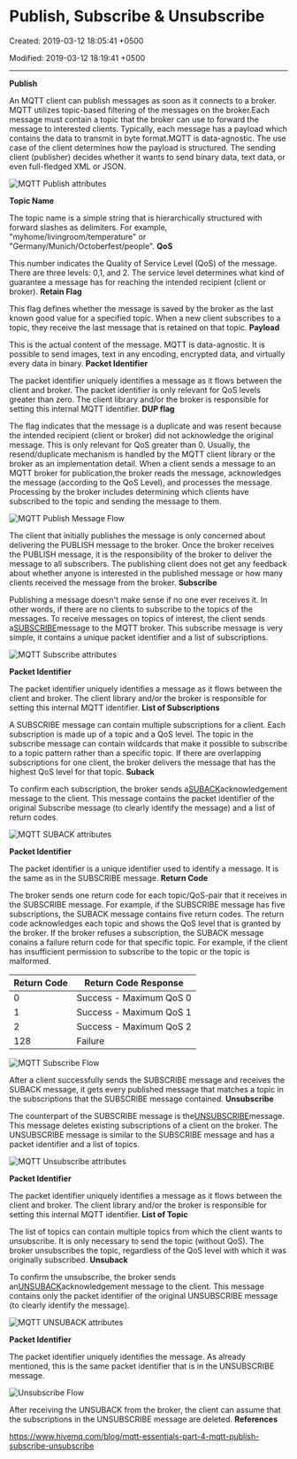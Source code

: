 # Publish, Subscribe & Unsubscribe

Created: 2019-03-12 18:05:41 +0500

Modified: 2019-03-12 18:19:41 +0500

---

**Publish**

An MQTT client can publish messages as soon as it connects to a broker. MQTT utilizes topic-based filtering of the messages on the broker.Each message must contain a topic that the broker can use to forward the message to interested clients. Typically, each message has a payload which contains the data to transmit in byte format.MQTT is data-agnostic. The use case of the client determines how the payload is structured. The sending client (publisher) decides whether it wants to send binary data, text data, or even full-fledged XML or JSON.

![MQTT Publish attributes](media/Publish,-Subscribe-&-Unsubscribe-image1.png)

**Topic Name**

The topic name is a simple string that is hierarchically structured with forward slashes as delimiters. For example, "myhome/livingroom/temperature" or "Germany/Munich/Octoberfest/people".
**QoS**

This number indicates the Quality of Service Level (QoS) of the message. There are three levels: 0,1, and 2. The service level determines what kind of guarantee a message has for reaching the intended recipient (client or broker).
**Retain Flag**

This flag defines whether the message is saved by the broker as the last known good value for a specified topic. When a new client subscribes to a topic, they receive the last message that is retained on that topic.
**Payload**

This is the actual content of the message. MQTT is data-agnostic. It is possible to send images, text in any encoding, encrypted data, and virtually every data in binary.
**Packet Identifier**

The packet identifier uniquely identifies a message as it flows between the client and broker. The packet identifier is only relevant for QoS levels greater than zero. The client library and/or the broker is responsible for setting this internal MQTT identifier.
**DUP flag**

The flag indicates that the message is a duplicate and was resent because the intended recipient (client or broker) did not acknowledge the original message. This is only relevant for QoS greater than 0. Usually, the resend/duplicate mechanism is handled by the MQTT client library or the broker as an implementation detail.
When a client sends a message to an MQTT broker for publication,the broker reads the message, acknowledges the message (according to the QoS Level), and processes the message. Processing by the broker includes determining which clients have subscribed to the topic and sending the message to them.

![MQTT Publish Message Flow](media/Publish,-Subscribe-&-Unsubscribe-image2.gif)

The client that initially publishes the message is only concerned about delivering the PUBLISH message to the broker. Once the broker receives the PUBLISH message, it is the responsibility of the broker to deliver the message to all subscribers. The publishing client does not get any feedback about whether anyone is interested in the published message or how many clients received the message from the broker.
**Subscribe**

Publishing a message doesn't make sense if no one ever receives it. In other words, if there are no clients to subscribe to the topics of the messages. To receive messages on topics of interest, the client sends a[SUBSCRIBE](http://docs.oasis-open.org/mqtt/mqtt/v3.1.1/os/mqtt-v3.1.1-os.html#_Toc398718063)message to the MQTT broker. This subscribe message is very simple, it contains a unique packet identifier and a list of subscriptions.

![MQTT Subscribe attributes](media/Publish,-Subscribe-&-Unsubscribe-image3.png)

**Packet Identifier**

The packet identifier uniquely identifies a message as it flows between the client and broker. The client library and/or the broker is responsible for setting this internal MQTT identifier.
**List of Subscriptions**

A SUBSCRIBE message can contain multiple subscriptions for a client. Each subscription is made up of a topic and a QoS level. The topic in the subscribe message can contain wildcards that make it possible to subscribe to a topic pattern rather than a specific topic. If there are overlapping subscriptions for one client, the broker delivers the message that has the highest QoS level for that topic.
**Suback**

To confirm each subscription, the broker sends a[SUBACK](http://docs.oasis-open.org/mqtt/mqtt/v3.1.1/os/mqtt-v3.1.1-os.html#_Toc398718068)acknowledgement message to the client. This message contains the packet identifier of the original Subscribe message (to clearly identify the message) and a list of return codes.

![MQTT SUBACK attributes](media/Publish,-Subscribe-&-Unsubscribe-image4.png)

**Packet Identifier**

The packet identifier is a unique identifier used to identify a message. It is the same as in the SUBSCRIBE message.
**Return Code**

The broker sends one return code for each topic/QoS-pair that it receives in the SUBSCRIBE message. For example, if the SUBSCRIBE message has five subscriptions, the SUBACK message contains five return codes. The return code acknowledges each topic and shows the QoS level that is granted by the broker. If the broker refuses a subscription, the SUBACK message conains a failure return code for that specific topic. For example, if the client has insufficient permission to subscribe to the topic or the topic is malformed.

| Return Code | Return Code Response    |
|-------------|-------------------------|
| 0           | Success - Maximum QoS 0 |
| 1           | Success - Maximum QoS 1 |
| 2           | Success - Maximum QoS 2 |
| 128         | Failure                 |
![MQTT Subscribe Flow](media/Publish,-Subscribe-&-Unsubscribe-image5.gif)

After a client successfully sends the SUBSCRIBE message and receives the SUBACK message, it gets every published message that matches a topic in the subscriptions that the SUBSCRIBE message contained.
**Unsubscribe**

The counterpart of the SUBSCRIBE message is the[UNSUBSCRIBE](http://docs.oasis-open.org/mqtt/mqtt/v3.1.1/os/mqtt-v3.1.1-os.html#_Toc398718072)message. This message deletes existing subscriptions of a client on the broker. The UNSUBSCRIBE message is similar to the SUBSCRIBE message and has a packet identifier and a list of topics.

![MQTT Unsubscribe attributes](media/Publish,-Subscribe-&-Unsubscribe-image6.png)

**Packet Identifier**

The packet identifier uniquely identifies a message as it flows between the client and broker. The client library and/or the broker is responsible for setting this internal MQTT identifier.
**List of Topic**

The list of topics can contain multiple topics from which the client wants to unsubscribe. It is only necessary to send the topic (without QoS). The broker unsubscribes the topic, regardless of the QoS level with which it was originally subscribed.
**Unsuback**

To confirm the unsubscribe, the broker sends an[UNSUBACK](http://docs.oasis-open.org/mqtt/mqtt/v3.1.1/os/mqtt-v3.1.1-os.html#_Toc398718077)acknowledgement message to the client. This message contains only the packet identifier of the original UNSUBSCRIBE message (to clearly identify the message).

![MQTT UNSUBACK attributes](media/Publish,-Subscribe-&-Unsubscribe-image7.png)

**Packet Identifier**

The packet identifier uniquely identifies the message. As already mentioned, this is the same packet identifier that is in the UNSUBSCRIBE message.

![Unsubscribe Flow](media/Publish,-Subscribe-&-Unsubscribe-image8.gif)

After receiving the UNSUBACK from the broker, the client can assume that the subscriptions in the UNSUBSCRIBE message are deleted.
**References**

<https://www.hivemq.com/blog/mqtt-essentials-part-4-mqtt-publish-subscribe-unsubscribe>